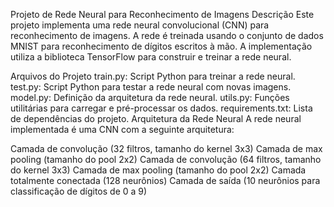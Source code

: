 Projeto de Rede Neural para Reconhecimento de Imagens
Descrição
Este projeto implementa uma rede neural convolucional (CNN) para reconhecimento de imagens. A rede é treinada usando o conjunto de dados MNIST para reconhecimento de dígitos escritos à mão. A implementação utiliza a biblioteca TensorFlow para construir e treinar a rede neural.

Arquivos do Projeto
train.py: Script Python para treinar a rede neural.
test.py: Script Python para testar a rede neural com novas imagens.
model.py: Definição da arquitetura da rede neural.
utils.py: Funções utilitárias para carregar e pré-processar os dados.
requirements.txt: Lista de dependências do projeto.
Arquitetura da Rede Neural
A rede neural implementada é uma CNN com a seguinte arquitetura:

Camada de convolução (32 filtros, tamanho do kernel 3x3)
Camada de max pooling (tamanho do pool 2x2)
Camada de convolução (64 filtros, tamanho do kernel 3x3)
Camada de max pooling (tamanho do pool 2x2)
Camada totalmente conectada (128 neurônios)
Camada de saída (10 neurônios para classificação de dígitos de 0 a 9)
